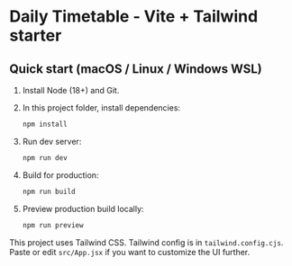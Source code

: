 # Daily Timetable - Vite + Tailwind starter

## Quick start (macOS / Linux / Windows WSL)

1. Install Node (18+) and Git.
2. In this project folder, install dependencies:

   ```bash
   npm install
   ```

3. Run dev server:

   ```bash
   npm run dev
   ```

4. Build for production:

   ```bash
   npm run build
   ```

5. Preview production build locally:

   ```bash
   npm run preview
   ```

This project uses Tailwind CSS. Tailwind config is in `tailwind.config.cjs`. Paste or edit `src/App.jsx` if you want to customize the UI further.
